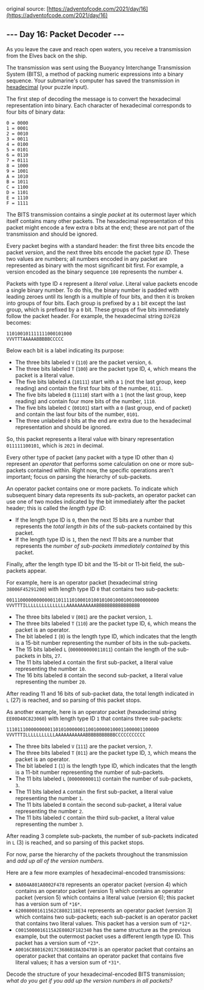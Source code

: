 original source: [https://adventofcode.com/2021/day/16](https://adventofcode.com/2021/day/16)
## --- Day 16: Packet Decoder ---
As you leave the cave and reach open waters, you receive a transmission from the Elves back on the ship.

The transmission was sent using the Buoyancy Interchange Transmission System (BITS), a method of packing numeric expressions into a binary sequence. Your submarine's computer has saved the transmission in [hexadecimal](https://en.wikipedia.org/wiki/Hexadecimal) (your puzzle input).

The first step of decoding the message is to convert the hexadecimal representation into binary. Each character of hexadecimal corresponds to four bits of binary data:

```
0 = 0000
1 = 0001
2 = 0010
3 = 0011
4 = 0100
5 = 0101
6 = 0110
7 = 0111
8 = 1000
9 = 1001
A = 1010
B = 1011
C = 1100
D = 1101
E = 1110
F = 1111
```

The BITS transmission contains a single *packet* at its outermost layer which itself contains many other packets. The hexadecimal representation of this packet might encode a few extra `0` bits at the end; these are not part of the transmission and should be ignored.

Every packet begins with a standard header: the first three bits encode the packet *version*, and the next three bits encode the packet *type ID*. These two values are numbers; all numbers encoded in any packet are represented as binary with the most significant bit first. For example, a version encoded as the binary sequence `100` represents the number `4`.

Packets with type ID `4` represent a *literal value*. Literal value packets encode a single binary number. To do this, the binary number is padded with leading zeroes until its length is a multiple of four bits, and then it is broken into groups of four bits. Each group is prefixed by a `1` bit except the last group, which is prefixed by a `0` bit. These groups of five bits immediately follow the packet header. For example, the hexadecimal string `D2FE28` becomes:

```
110100101111111000101000
VVVTTTAAAAABBBBBCCCCC
```

Below each bit is a label indicating its purpose:


 - The three bits labeled `V` (`110`) are the packet version, `6`.
 - The three bits labeled `T` (`100`) are the packet type ID, `4`, which means the packet is a literal value.
 - The five bits labeled `A` (`10111`) start with a `1` (not the last group, keep reading) and contain the first four bits of the number, `0111`.
 - The five bits labeled `B` (`11110`) start with a `1` (not the last group, keep reading) and contain four more bits of the number, `1110`.
 - The five bits labeled `C` (`00101`) start with a `0` (last group, end of packet) and contain the last four bits of the number, `0101`.
 - The three unlabeled `0` bits at the end are extra due to the hexadecimal representation and should be ignored.

So, this packet represents a literal value with binary representation `011111100101`, which is `2021` in decimal.

Every other type of packet (any packet with a type ID other than `4`) represent an *operator* that performs some calculation on one or more sub-packets contained within. Right now, the specific operations aren't important; focus on parsing the hierarchy of sub-packets.

An operator packet contains one or more packets. To indicate which subsequent binary data represents its sub-packets, an operator packet can use one of two modes indicated by the bit immediately after the packet header; this is called the *length type ID*:


 - If the length type ID is `0`, then the next *15* bits are a number that represents the *total length in bits* of the sub-packets contained by this packet.
 - If the length type ID is `1`, then the next *11* bits are a number that represents the *number of sub-packets immediately contained* by this packet.

Finally, after the length type ID bit and the 15-bit or 11-bit field, the sub-packets appear.

For example, here is an operator packet (hexadecimal string `38006F45291200`) with length type ID `0` that contains two sub-packets:

```
00111000000000000110111101000101001010010001001000000000
VVVTTTILLLLLLLLLLLLLLLAAAAAAAAAAABBBBBBBBBBBBBBBB
```


 - The three bits labeled `V` (`001`) are the packet version, `1`.
 - The three bits labeled `T` (`110`) are the packet type ID, `6`, which means the packet is an operator.
 - The bit labeled `I` (`0`) is the length type ID, which indicates that the length is a 15-bit number representing the number of bits in the sub-packets.
 - The 15 bits labeled `L` (`000000000011011`) contain the length of the sub-packets in bits, `27`.
 - The 11 bits labeled `A` contain the first sub-packet, a literal value representing the number `10`.
 - The 16 bits labeled `B` contain the second sub-packet, a literal value representing the number `20`.

After reading 11 and 16 bits of sub-packet data, the total length indicated in `L` (27) is reached, and so parsing of this packet stops.

As another example, here is an operator packet (hexadecimal string `EE00D40C823060`) with length type ID `1` that contains three sub-packets:

```
11101110000000001101010000001100100000100011000001100000
VVVTTTILLLLLLLLLLLAAAAAAAAAAABBBBBBBBBBBCCCCCCCCCCC
```


 - The three bits labeled `V` (`111`) are the packet version, `7`.
 - The three bits labeled `T` (`011`) are the packet type ID, `3`, which means the packet is an operator.
 - The bit labeled `I` (`1`) is the length type ID, which indicates that the length is a 11-bit number representing the number of sub-packets.
 - The 11 bits labeled `L` (`00000000011`) contain the number of sub-packets, `3`.
 - The 11 bits labeled `A` contain the first sub-packet, a literal value representing the number `1`.
 - The 11 bits labeled `B` contain the second sub-packet, a literal value representing the number `2`.
 - The 11 bits labeled `C` contain the third sub-packet, a literal value representing the number `3`.

After reading 3 complete sub-packets, the number of sub-packets indicated in `L` (3) is reached, and so parsing of this packet stops.

For now, parse the hierarchy of the packets throughout the transmission and *add up all of the version numbers*.

Here are a few more examples of hexadecimal-encoded transmissions:


 - `8A004A801A8002F478` represents an operator packet (version 4) which contains an operator packet (version 1) which contains an operator packet (version 5) which contains a literal value (version 6); this packet has a version sum of `*16*`.
 - `620080001611562C8802118E34` represents an operator packet (version 3) which contains two sub-packets; each sub-packet is an operator packet that contains two literal values. This packet has a version sum of `*12*`.
 - `C0015000016115A2E0802F182340` has the same structure as the previous example, but the outermost packet uses a different length type ID. This packet has a version sum of `*23*`.
 - `A0016C880162017C3686B18A3D4780` is an operator packet that contains an operator packet that contains an operator packet that contains five literal values; it has a version sum of `*31*`.

Decode the structure of your hexadecimal-encoded BITS transmission; *what do you get if you add up the version numbers in all packets?*


